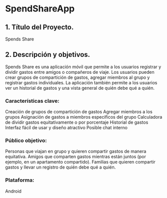 # SpendShareApp

<h2>1. Título del Proyecto.</h2>

<p>Spends Share</p>

<h2>2. Descripción y objetivos.</h2>
<p>
Spends Share es una aplicación móvil que permite a los usuarios registrar y dividir gastos entre amigos o compañeros de viaje. Los usuarios pueden crear grupos de compartición de gastos, agregar miembros al grupo y registrar gastos individuales. La aplicación también permite a los usuarios ver un historial de gastos y una vista general de quién debe qué a quién.

<h3>Características clave:</h3>

Creación de grupos de compartición de gastos
Agregar miembros a los grupos
Asignación de gastos a miembros específicos del grupo
Calculadora de dividir gastos equitativamente o por porcentaje
Historial de gastos
Interfaz fácil de usar y diseño atractivo
Posible chat interno

<h3>Público objetivo:</h3>

Personas que viajan en grupo y quieren compartir gastos de manera equitativa.
Amigos que comparten gastos mientras están juntos (por ejemplo, en un apartamento compartido).
Familias que quieren compartir gastos y llevar un registro de quién debe qué a quién.

<h3>Plataforma:</h3>

Android
</p>
